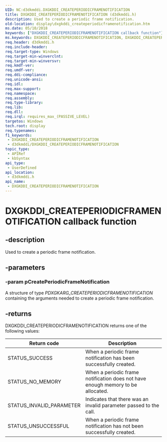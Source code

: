 ```yaml
---
UID: NC:d3dkmddi.DXGKDDI_CREATEPERIODICFRAMENOTIFICATION
title: DXGKDDI_CREATEPERIODICFRAMENOTIFICATION (d3dkmddi.h)
description: Used to create a periodic frame notification.
old-location: display\dxgkddi_createperiodicframenotification.htm
ms.date: 05/10/2018
keywords: ["DXGKDDI_CREATEPERIODICFRAMENOTIFICATION callback function"]
ms.keywords: DXGKDDI_CREATEPERIODICFRAMENOTIFICATION, DXGKDDI_CREATEPERIODICFRAMENOTIFICATION callback, DXGKDDI_CREATEPERIODICFRAMENOTIFICATION callback function [Display Devices], d3dkmddi/DXGKDDI_CREATEPERIODICFRAMENOTIFICATION, display.dxgkddi_createperiodicframenotification
req.header: d3dkmddi.h
req.include-header: 
req.target-type: Windows
req.target-min-winverclnt: 
req.target-min-winversvr: 
req.kmdf-ver: 
req.umdf-ver: 
req.ddi-compliance: 
req.unicode-ansi: 
req.idl: 
req.max-support: 
req.namespace: 
req.assembly: 
req.type-library: 
req.lib: 
req.dll: 
req.irql: requires_max_(PASSIVE_LEVEL)
targetos: Windows
tech.root: display
req.typenames: 
f1_keywords:
 - DXGKDDI_CREATEPERIODICFRAMENOTIFICATION
 - d3dkmddi/DXGKDDI_CREATEPERIODICFRAMENOTIFICATION
topic_type:
 - APIRef
 - kbSyntax
api_type:
 - UserDefined
api_location:
 - d3dkmddi.h
api_name:
 - DXGKDDI_CREATEPERIODICFRAMENOTIFICATION
---
```


# DXGKDDI_CREATEPERIODICFRAMENOTIFICATION callback function


## -description

Used to create a periodic frame notification.

## -parameters

### -param pCreatePeriodicFrameNotification

A structure of type <i>PDXGKARG_CREATEPERIODICFRAMENOTIFICATION</i> containing the arguments needed to create a periodic frame notification.

## -returns

DXGKDDI_CREATEPERIODICFRAMENOTIFICATION returns one of the following values:

|Return code|Description|
|--- |--- |
|STATUS_SUCCESS|When a periodic frame notification has been successfully created.|
|STATUS_NO_MEMORY|When a periodic frame notification does not have enough memory to be allocated.|
|STATUS_INVALID_PARAMETER|Indicates that there was an invalid parameter passed to the call.|
|STATUS_UNSUCCESSFUL|When a periodic frame notification has not been successfully created.|

